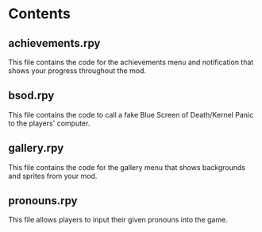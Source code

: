 # Contents

## achievements.rpy
This file contains the code for the achievements menu and notification that shows your progress throughout the mod.

## bsod.rpy
This file contains the code to call a fake Blue Screen of Death/Kernel Panic to the players' computer.

## gallery.rpy

This file contains the code for the gallery menu that shows backgrounds and sprites from your mod.

## pronouns.rpy

This file allows players to input their given pronouns into the game.